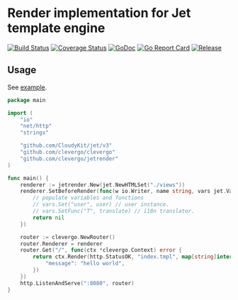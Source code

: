 # Render implementation for Jet template engine
[![Build Status](https://travis-ci.org/clevergo/jetrender.svg?branch=master)](https://travis-ci.org/clevergo/jetrender)
[![Coverage Status](https://coveralls.io/repos/github/clevergo/jetrender/badge.svg?branch=master)](https://coveralls.io/github/clevergo/jetrender?branch=master)
[![GoDoc](https://img.shields.io/badge/godoc-reference-blue)](https://pkg.go.dev/github.com/clevergo/jetrender)
[![Go Report Card](https://goreportcard.com/badge/github.com/clevergo/jetrender)](https://goreportcard.com/report/github.com/clevergo/jetrender)
[![Release](https://img.shields.io/github/release/clevergo/jetrender.svg?style=flat-square)](https://github.com/clevergo/jetrender/releases)

## Usage

See [example](example).

```go
package main

import (
	"io"
	"net/http"
	"strings"

	"github.com/CloudyKit/jet/v3"
	"github.com/clevergo/clevergo"
	"github.com/clevergo/jetrender"
)

func main() {
	renderer := jetrender.New(jet.NewHTMLSet("./views"))
	renderer.SetBeforeRender(func(w io.Writer, name string, vars jet.VarMap, data interface{}, ctx *clevergo.Context) error {
        // populate variables and functions
        // vars.Set("user", user) // user instance.
        // vars.SetFunc("T", translate) // i18n translator.
		return nil
	})

	router := clevergo.NewRouter()
	router.Renderer = renderer
	router.Get("/", func(ctx *clevergo.Context) error {
		return ctx.Render(http.StatusOK, "index.tmpl", map[string]interface{}{
			"message": "hello world",
		})
	})
	http.ListenAndServe(":8080", router)
}
```